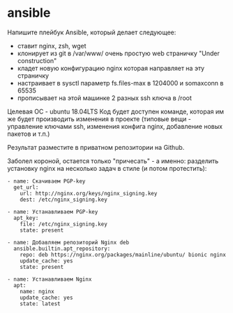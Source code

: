 # ansible
Напишите плейбук Ansible, который делает следующее:

- ставит nginx, zsh, wget
- клонирует из git в /var/www/ очень простую web страничку "Under construction"
- кладет новую конфигурацию nginx которая направляет на эту страничку
- настраивает в sysctl параметр fs.files-max в 1204000 и somaxconn в 65535
- прописывает на этой машинке 2 разных ssh ключа в /root

Целевая ОС - ubuntu 18.04LTS Код будет доступен команде, которая им же будет производить изменения в проекте (типовые вещи - управление ключами ssh, изменения конфига nginx, добавление новых пакетов и т.п.)

Результат разместите в приватном репозитории на Github.

Заболел короной, остается только "причесать" - а именно: разделить установку nginx на несколько задач в стиле (и потом протестить):

    - name: Скачиваем PGP-key
      get_url:
        url: http://nginx.org/keys/nginx_signing.key
        dest: /etc/nginx_signing.key

    - name: Устанавливаем PGP-key
      apt_key:
        file: /etc/nginx_signing.key
        state: present

    - name: Добавляем репозиторий Nginx deb
      ansible.builtin.apt_repository:
        repo: deb https://nginx.org/packages/mainline/ubuntu/ bionic nginx
        update_cache: yes
        state: present

    - name: Устанавливаем Nginx
      apt: 
        name: nginx
        update_cache: yes
        state: latest
